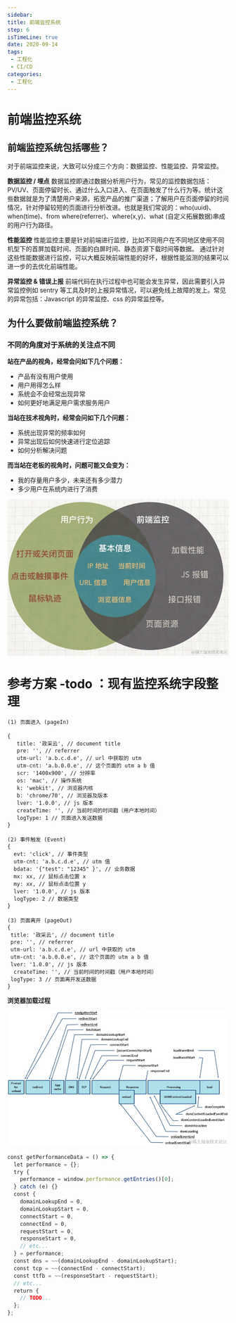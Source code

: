 ```yaml
---
sidebar:
title: 前端监控系统
step: 6
isTimeLine: true
date: 2020-09-14
tags:
 - 工程化
 - CI/CD
categories:
 - 工程化
---
```

# 前端监控系统

## 前端监控系统包括哪些？

对于前端监控来说，大致可以分成三个方向：数据监控、性能监控、异常监控。

**数据监控 / 埋点**
数据监控即通过数据分析用户行为，常见的监控数据包括：PV/UV、页面停留时长、通过什么入口进入、在页面触发了什么行为等。统计这些数据就是为了清楚用户来源，拓宽产品的推广渠道；了解用户在页面停留的时间情况，针对停留较短的页面进行分析改进。也就是我们常说的：who(uuid)、when(time)、from where(referrer)、where(x,y)、what (自定义拓展数据)串成的用户行为路径。

**性能监控**
性能监控主要是针对前端进行监控，比如不同用户在不同地区使用不同机型下的首屏加载时间、页面的白屏时间、静态资源下载时间等数据。
通过针对这些性能数据进行监控，可以大概反映前端性能的好坏，根据性能监测的结果可以进一步的去优化前端性能。

**异常监控 & 错误上报**
前端代码在执行过程中也可能会发生异常，因此需要引入异常监控例如 sentry 等工具及时的上报异常情况，可以避免线上故障的发上。常见的异常包括：Javascript 的异常监控、css 的异常监控等。

## 为什么要做前端监控系统？

### 不同的角度对于系统的关注点不同

**站在产品的视角，经常会问如下几个问题：**

* 产品有没有用户使用
* 用户用得怎么样
* 系统会不会经常出现异常
* 如何更好地满足用户需求服务用户

**当站在技术视角时，经常会问如下几个问题：**

* 系统出现异常的频率如何
* 异常出现后如何快速进行定位追踪
* 如何分析解决问题


**而当站在老板的视角时，问题可能又会变为：**

* 我的存量用户多少，未来还有多少潜力
* 多少用户在系统内进行了消费


![img.png](img.png)

# 参考方案 -todo ：现有监控系统字段整理

```text
(1) 页面进入 (pageIn)

{ 
   title: '政采云', // document title 
   pre: '', // referrer 
   utm-url: 'a.b.c.d.e', // url 中获取的 utm 
   utm-cnt: 'a.b.0.0.e', // 这个页面的 utm a b 值 
   scr: '1400x900', // 分辨率 
   os: 'mac', // 操作系统 
   k: 'webkit', // 浏览器内核 
   b: 'chrome/70', // 浏览器及版本 
   lver: '1.0.0', // js 版本 
   createTime: '', // 当前时间的时间戳（用户本地时间）
   logType: 1 // 页面进入发送数据 
}

(2) 事件触发 (Event)
{ 
  evt: 'click', // 事件类型 
  utm-cnt: 'a.b.c.d.e', // utm 值 
  bdata: '{"test": "12345" }', // 业务数据 
  mx: xx, // 鼠标点击位置 x 
  my: xx, // 鼠标点击位置 y 
  lver: '1.0.0', // js 版本 
  logType: 2 // 数据类型 
}

(3) 页面离开 (pageOut)
{ 
 title: '政采云', // document title 
 pre: '', // referrer 
 utm-url: 'a.b.c.d.e', // url 中获取的 utm 
 utm-cnt: 'a.b.0.0.e', // 这个页面的 utm a b 值 
 lver: '1.0.0', // js 版本 
  createTime: '', // 当前时间的时间戳（用户本地时间）
 logType: 3 // 页面离开发送数据 
}

```

**浏览器加载过程**

![img_1.png](img_1.png)

```js
const getPerformanceData = () => {
  let performance = {};
  try {
    performance = window.performance.getEntries()[0];
  } catch (e) {}
  const {
    domainLookupEnd = 0,
    domainLookupStart = 0,
    connectStart = 0,
    connectEnd = 0,
    requestStart = 0,
    responseStart = 0,
    // etc...
  } = performance;
  const dns = ~~(domainLookupEnd - domainLookupStart);
  const tcp = ~~(connectEnd - connectStart);
  const ttfb = ~~(responseStart - requestStart);
  // etc...
  return {
    // TODO...
  };
};
```









